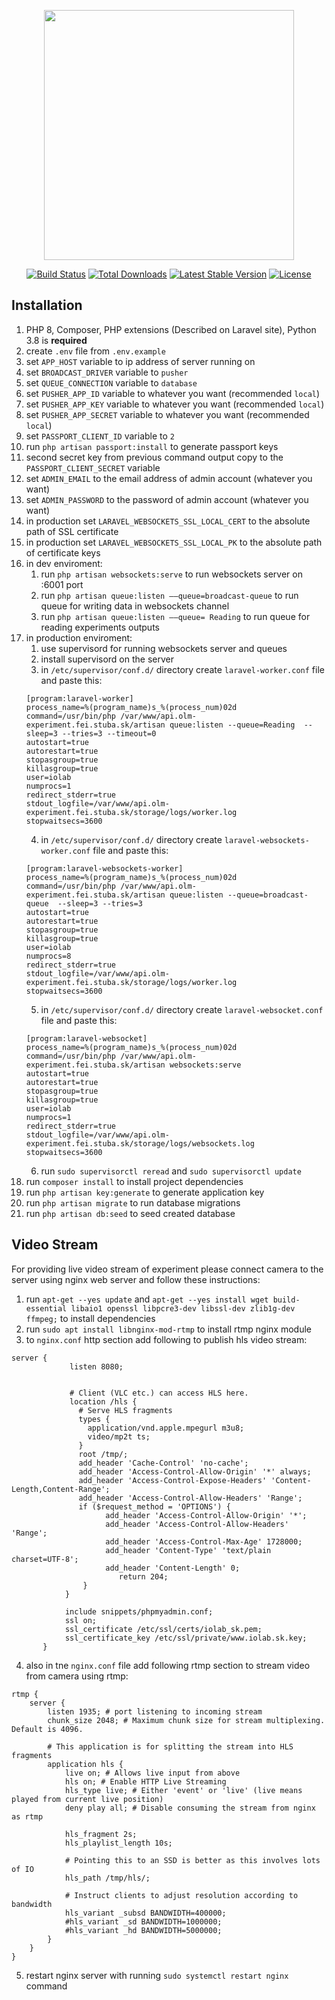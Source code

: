 <p align="center"><a href="https://laravel.com" target="_blank"><img src="https://raw.githubusercontent.com/laravel/art/master/logo-lockup/5%20SVG/2%20CMYK/1%20Full%20Color/laravel-logolockup-cmyk-red.svg" width="400"></a></p>

<p align="center">
<a href="https://travis-ci.org/laravel/framework"><img src="https://travis-ci.org/laravel/framework.svg" alt="Build Status"></a>
<a href="https://packagist.org/packages/laravel/framework"><img src="https://img.shields.io/packagist/dt/laravel/framework" alt="Total Downloads"></a>
<a href="https://packagist.org/packages/laravel/framework"><img src="https://img.shields.io/packagist/v/laravel/framework" alt="Latest Stable Version"></a>
<a href="https://packagist.org/packages/laravel/framework"><img src="https://img.shields.io/packagist/l/laravel/framework" alt="License"></a>
</p>

## Installation

1. PHP 8, Composer, PHP extensions (Described on Laravel site), Python 3.8 is **required**
2. create ```.env``` file from ```.env.example```
3. set ```APP_HOST``` variable to ip address of server running on
4. set ```BROADCAST_DRIVER``` variable to ```pusher```
5. set ```QUEUE_CONNECTION``` variable to ```database```
6. set ```PUSHER_APP_ID``` variable to whatever you want (recommended ```local```)
7. set ```PUSHER_APP_KEY``` variable to whatever you want (recommended ```local```)
8. set ```PUSHER_APP_SECRET``` variable to whatever you want (recommended ```local```)
9. set ```PASSPORT_CLIENT_ID``` variable to ```2```
10. run ```php artisan passport:install``` to generate passport keys
11. second secret key from previous command output copy to the ```PASSPORT_CLIENT_SECRET``` variable
12. set ```ADMIN_EMAIL``` to the email address of admin account (whatever you want)
13. set ```ADMIN_PASSWORD``` to the password of admin account (whatever you want)
14. in production set ```LARAVEL_WEBSOCKETS_SSL_LOCAL_CERT``` to the absolute path of SSL certificate
15. in production set ```LARAVEL_WEBSOCKETS_SSL_LOCAL_PK``` to the absolute path of certificate keys
16. in dev enviroment:
    1. run ```php artisan websockets:serve``` to run websockets server on :6001 port
    2. run ```php artisan queue:listen ––queue=broadcast-queue``` to run queue for writing data in websockets channel
    3. run ```php artisan queue:listen ––queue= Reading``` to run queue for reading experiments outputs
17. in production enviroment:
    1. use supervisord for running websockets server and queues
    2. install supervisord on the server
    3. in ```/etc/supervisor/conf.d/``` directory create ```laravel-worker.conf``` file and paste this:
    ```
    [program:laravel-worker]
    process_name=%(program_name)s_%(process_num)02d
    command=/usr/bin/php /var/www/api.olm-experiment.fei.stuba.sk/artisan queue:listen --queue=Reading  --sleep=3 --tries=3 --timeout=0
    autostart=true
    autorestart=true
    stopasgroup=true
    killasgroup=true
    user=iolab
    numprocs=1
    redirect_stderr=true
    stdout_logfile=/var/www/api.olm-experiment.fei.stuba.sk/storage/logs/worker.log
    stopwaitsecs=3600
    ```
    4. in ```/etc/supervisor/conf.d/``` directory create ```laravel-websockets-worker.conf``` file and paste this:
    ```
    [program:laravel-websockets-worker]
    process_name=%(program_name)s_%(process_num)02d
    command=/usr/bin/php /var/www/api.olm-experiment.fei.stuba.sk/artisan queue:listen --queue=broadcast-queue  --sleep=3 --tries=3
    autostart=true
    autorestart=true
    stopasgroup=true
    killasgroup=true
    user=iolab
    numprocs=8
    redirect_stderr=true
    stdout_logfile=/var/www/api.olm-experiment.fei.stuba.sk/storage/logs/worker.log
    stopwaitsecs=3600
    ```
    5. in ```/etc/supervisor/conf.d/``` directory create ```laravel-websocket.conf``` file and paste this:
    ```
    [program:laravel-websocket]
    process_name=%(program_name)s_%(process_num)02d
    command=/usr/bin/php /var/www/api.olm-experiment.fei.stuba.sk/artisan websockets:serve
    autostart=true
    autorestart=true
    stopasgroup=true
    killasgroup=true
    user=iolab
    numprocs=1
    redirect_stderr=true
    stdout_logfile=/var/www/api.olm-experiment.fei.stuba.sk/storage/logs/websockets.log
    stopwaitsecs=3600
    ```
    6. run ```sudo supervisorctl reread``` and ```sudo supervisorctl update```
18. run ```composer install``` to install project dependencies
19. run ```php artisan key:generate``` to generate application key
20. run ```php artisan migrate``` to run database migrations
21. run ```php artisan db:seed``` to seed created database

## Video Stream

For providing live video stream of experiment please connect camera to the server using nginx web server and follow these instructions:
1. run ```apt-get --yes update``` and ```apt-get --yes install wget build-essential libaio1 openssl libpcre3-dev libssl-dev zlib1g-dev ffmpeg;``` to install dependencies
2. run ```sudo apt install libnginx-mod-rtmp``` to install rtmp nginx module
3. to `nginx.conf` http section add following to publish hls video stream:
```
server {  
             listen 8080;

         
             # Client (VLC etc.) can access HLS here.
             location /hls {
               # Serve HLS fragments
               types {
                 application/vnd.apple.mpegurl m3u8;
                 video/mp2t ts;
               }
               root /tmp/;
               add_header 'Cache-Control' 'no-cache';
               add_header 'Access-Control-Allow-Origin' '*' always;
               add_header 'Access-Control-Expose-Headers' 'Content-Length,Content-Range';
               add_header 'Access-Control-Allow-Headers' 'Range';
               if ($request_method = 'OPTIONS') {
                     add_header 'Access-Control-Allow-Origin' '*';
                     add_header 'Access-Control-Allow-Headers' 'Range';
                     add_header 'Access-Control-Max-Age' 1728000;
                     add_header 'Content-Type' 'text/plain charset=UTF-8';
                     add_header 'Content-Length' 0;
                        return 204;
                }
            }

            include snippets/phpmyadmin.conf;
            ssl on;
            ssl_certificate /etc/ssl/certs/iolab_sk.pem;
            ssl_certificate_key /etc/ssl/private/www.iolab.sk.key;
       }  
```
4. also in tne ```nginx.conf``` file add following rtmp section to stream video from camera using rtmp:
```
rtmp {
    server {
        listen 1935; # port listening to incoming stream
        chunk_size 2048; # Maximum chunk size for stream multiplexing. Default is 4096.

        # This application is for splitting the stream into HLS fragments
        application hls {
            live on; # Allows live input from above
            hls on; # Enable HTTP Live Streaming
            hls_type live; # Either 'event' or 'live' (live means played from current live position)
            deny play all; # Disable consuming the stream from nginx as rtmp

            hls_fragment 2s;
            hls_playlist_length 10s;

            # Pointing this to an SSD is better as this involves lots of IO
            hls_path /tmp/hls/;
            
            # Instruct clients to adjust resolution according to bandwidth
            hls_variant _subsd BANDWIDTH=400000;
            #hls_variant _sd BANDWIDTH=1000000;
            #hls_variant _hd BANDWIDTH=5000000;
        }
    }
}
```
5. restart nginx server with running ```sudo systemctl restart nginx``` command
